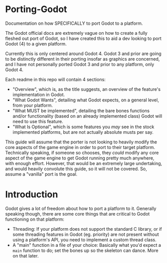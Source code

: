 # Porting-Godot
Documentation on how SPECIFICALLY to port Godot to a platform.

The Godot official docs are extremely vague on how to create a fully fleshed out port of Godot, so I have created this to aid a dev looking to port Godot (4) to a given platform.

Currently this is only centered around Godot 4. Godot 3 and prior are going to be distinctly different in their porting insofar as graphics are concerned, and I have not personally ported Godot 3 and prior to any platform, only Godot 4. 

Each readme in this repo will contain 4 sections: 
* "Overview", which is, as the title suggests, an overview of the feature's implementation in Godot. 
* "What Godot Wants", detailing what Godot expects, on a general level, from your platform.
* "What MUST be implemented", detailing the bare bones functions and/or functionality (based on an already implemented class) Godot will need to use this feature.
* "What Is Optional", which is some features you *may* see in the stock implemented platforms, but are not actually absolute musts per say.

This guide will assume that the porter is not looking to heavily modify the core aspects of the game engine in order to port to their target platform. Technically speaking, if someone so chooses, they *could* modify any core aspect of the game engine to get Godot running pretty much anywhere, with enough effort. However, that would be an extremely large undertaking, and would heavily convolute this guide, so it will not be covered. So, assume a "vanilla" port is the goal.

# Introduction

Godot gives a lot of freedom about how to port a platform to it. Generally speaking though, there are some core things that are critical to Godot functioning on that platform:
* Threading: If your platform does not support the standard C library, or if some threading features in Godot (eg. priority) are not present without using a platform's API, you need to implement a custom thread class.
* A "main" function in a file of your choice: Basically what you'd expect a `main` function to do; set the bones up so the skeleton can dance. More on that later.
